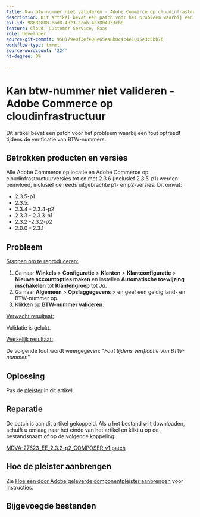 ```yaml
---
title: Kan btw-nummer niet valideren - Adobe Commerce op cloudinfrastructuur
description: Dit artikel bevat een patch voor het probleem waarbij een fout optreedt tijdens de verificatie van BTW-nummers.
exl-id: 9868e888-bad8-4823-acab-4b3804933cb0
feature: Cloud, Customer Service, Paas
role: Developer
source-git-commit: 958179e0f3efe08e65ea8b0c4c4e1015e3c5bb76
workflow-type: tm+mt
source-wordcount: '224'
ht-degree: 0%

---
```


# Kan btw-nummer niet valideren - Adobe Commerce op cloudinfrastructuur

Dit artikel bevat een patch voor het probleem waarbij een fout optreedt tijdens de verificatie van BTW-nummers.

## Betrokken producten en versies

Alle Adobe Commerce op locatie en Adobe Commerce op cloudinfrastructuurversies tot en met 2.3.6 (inclusief 2.3.5-p1) werden beïnvloed, inclusief de reeds uitgebrachte p1- en p2-versies. Dit omvat:

* 2.3.5-p1
* 2.3.5.
* 2.3.4 - 2.3.4-p2
* 2.3.3 - 2.3.3-p1
* 2.3.2 -2.3.2-p2
* 2.0.0 - 2.3.1

## Probleem

<u>Stappen om te reproduceren:</u>

1. Ga naar **Winkels** > **Configuratie** > **Klanten** > **Klantconfiguratie** > **Nieuwe accountopties maken** en instellen **Automatische toewijzing inschakelen** tot **Klantengroep** tot *Ja*.
1. Ga naar **Algemeen** > **Opslaggegevens** > en geef een geldig land- en BTW-nummer op.
1. Klikken op **BTW-nummer valideren**.

<u>Verwacht resultaat:</u>

Validatie is gelukt.

<u>Werkelijk resultaat:</u>

De volgende fout wordt weergegeven: &quot;*Fout tijdens verificatie van BTW-nummer.*&quot;

## Oplossing

Pas de [pleister](assets/MDVA-27623_EE_2.3.2-p2_COMPOSER_v1.patch.zip) in dit artikel.

## Reparatie

De patch is aan dit artikel gekoppeld. Als u het bestand wilt downloaden, schuift u omlaag naar het einde van het artikel en klikt u op de bestandsnaam of op de volgende koppeling:

[MDVA-27623\_EE\_2.3.2-p2\_COMPOSER\_v1.patch](assets/MDVA-27623_EE_2.3.2-p2_COMPOSER_v1.patch.zip)

## Hoe de pleister aanbrengen

Zie [Hoe een door Adobe geleverde componentpleister aanbrengen](/help/how-to/general/how-to-apply-a-composer-patch-provided-by-magento.md) voor instructies.

## Bijgevoegde bestanden

